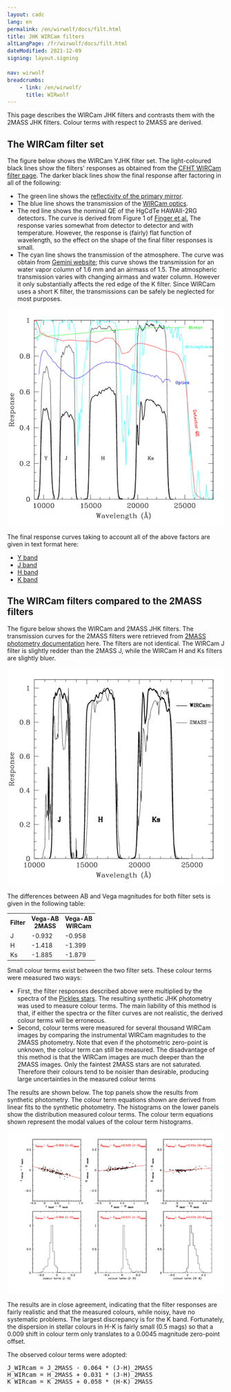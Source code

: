 ```yaml
---
layout: cadc
lang: en
permalink: /en/wirwolf/docs/filt.html
title: JHK WIRCam filters
altLangPage: /fr/wirwolf/docs/filt.html
dateModified: 2021-12-09
signing: layout.signing

nav: wirwolf
breadcrumbs:
    - link: /en/wirwolf/
      title: WIRwolf
---
```

<p>
    This page describes the WIRCam JHK filters and contrasts them with the 2MASS JHK filters.
    Colour terms with respect to 2MASS are derived.
</p>
<h2>The WIRCam filter set</h2>
<p>
    The figure below shows the WIRCam YJHK filter set. The
    light-coloured black lines show the filters' responses as obtained
    from the <a rel="external" href="https://www.cfht.hawaii.edu/Instruments/Filters/wircam.html">CFHT WIRCam
      filter page</a>.  The darker black lines show the final response after
    factoring in all of the following:
</p>
<ul>
  <li>
      The green line shows the <a rel="external" href="https://www.cfht.hawaii.edu/Science/CFHTLS-OLD/MSWG/Al_coating.dat">reflectivity of the  primary mirror</a>.
  </li>
  <li>
      The blue line shows the transmission of the <a rel="external" href="https://www.cfht.hawaii.edu/Instruments/Imaging/WIRCam/pics.WIRCam/WIRCamOpticsResponseCurve.xls">WIRCam optics</a>. 
  </li>
  <li>
      The red line shows the nominal QE of the HgCdTe HAWAII-2RG
      detectors. The curve is derived from Figure 1
      of <a rel="external" href="https://www.eso.org/~gfinger/marseille_08/AS08-AS12-9_H2RG_mosaic_gfi_final.pdf">Finger et al.</a> The response varies somewhat from detector to detector and with temperature. However, the response is (fairly)
      flat function of wavelength, so the effect on the shape of the
      final filter responses is small.
  </li>
  <li>
      The cyan line shows the transmission of the atmosphere. The
      curve was obtain from <a rel="external" href="https://www.gemini.edu/sciops/telescopes-and-sites/observing-condition-constraints/ir-transmission-spectra">Gemini website</a>; this curve shows the
      transmission for an water vapor column of 1.6 mm and an airmass
      of 1.5. The atmospheric transmission varies with changing
      airmass and water column. However it only substantially affects
      the red edge of the K filter. Since WIRCam uses a short K
      filter, the transmissions can be safely be neglected for most
      purposes.
  </li>
</ul>
<img class="img-responsive" src="/static/images/wirwolf/wirfil.gif" alt="WIRCam filter set"/>
<p>
    The final response curves taking to account all of the above
    factors are given in text format here:
</p>
<ul>
  <li><a href="/static/files/wirwolf/Ywircam.fil">Y band</a></li>
  <li><a href="/static/files/wirwolf/Jwircam.fil">J band</a></li>
  <li><a href="/static/files/wirwolf/Hwircam.fil">H band</a></li>
  <li><a href="/static/files/wirwolf/Kwircam.fil">K band</a></li>
</ul>
<h2>The WIRCam filters compared to the 2MASS filters</h2>
<p>
    The figure below shows the WIRCam and 2MASS JHK filters. The
    transmission curves for the 2MASS filters were retrieved from
    <a rel="external" href="http://www.ipac.caltech.edu/2mass/releases/allsky/doc/sec6_4a.html">2MASS photometry documentation</a>
    here. The filters are not identical. The WIRCam J filter is
    slightly redder than the 2MASS J, while the WIRCam H and Ks
    filters are slightly bluer.
</p>
<img class="img-responsive" src="/static/images/wirwolf/wir2mass.gif" alt="WIRCam and 2MASS filter sets"/>
<p>
    The differences between AB and Vega magnitudes for both filter
    sets is given in the following table:
</p>
<table>
<tr><th scope="col">Filter</th><th scope="col">Vega-AB<br/>2MASS</th><th scope="col">Vega-AB<br/>WIRCam</th></tr>
<tr><td>J</td><td>-0.932</td><td>-0.958</td></tr>
<tr><td>H</td><td>-1.418</td><td>-1.399</td></tr>
<tr><td>Ks</td><td>-1.885</td><td>-1.879</td></tr>
</table>
<p>
     Small colour terms exist between the two filter sets. These colour terms were measured two ways: 
</p>
<ul>
  <li>
       First, the filter responses described above were multiplied by
       the spectra of the <a rel="external" href="https://adsabs.harvard.edu/abs/1998PASP..110..863P">Pickles
       stars</a>. The resulting synthetic JHK photometry
       was used to measure colour terms. The main liability of this
       method is that, if either the spectra or the filter curves are
       not realistic, the derived colour terms will be erroneous.
  </li>
  <li>
      Second, colour terms were measured for several thousand WIRCam
      images by comparing the instrumental WIRCam magnitudes to the
      2MASS photometry. Note that even if the photometric zero-point
      is unknown, the colour term can still be measured. The
      disadvantage of this method is that the WIRCam images are much
      deeper than the 2MASS images. Only the faintest 2MASS stars are
      not saturated. Therefore their colours tend to be noisier than
      desirable, producing large uncertainties in the measured colour
      terms
  </li>
</ul>
<p>
</p>
<p>
    The results are shown below. The top panels show the results from
    synthetic photometry. The colour term equations shown are derived
    from linear fits to the synthetic photometry. The histograms on
    the lower panels show the distribution measured colour terms. The
    colour term equations shown represent the modal values of the
    colour term histograms.
</p>
<img class="img-responsive" src="/static/images/wirwolf/wirctcor.gif" alt="WIRCam/2MASS colour terms"/>
<p>
    The results are in close agreement, indicating that the filter
    responses are fairly realistic and that the measured colours,
    while noisy, have no systematic problems. The largest discrepancy
    is for the K band. Fortunately, the dispersion in stellar colours in H-K
    is fairly small (0.5 mags) so that a 0.009 shift in colour term
    only translates to a 0.0045 magnitude zero-point offset.
</p>
<p>
    The observed colour terms were adopted: 
</p>
<pre>
J_WIRcam = J_2MASS - 0.064 * (J-H)_2MASS
H_WIRcam = H_2MASS + 0.031 * (J-H)_2MASS
K_WIRcam = K_2MASS + 0.058 * (H-K)_2MASS
</pre>
